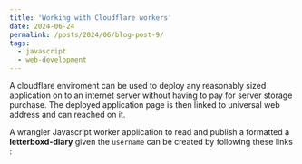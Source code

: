 ```yaml
---
title: 'Working with Cloudflare workers'
date: 2024-06-24
permalink: /posts/2024/06/blog-post-9/
tags:
  - javascript
  - web-development
---
```


A cloudflare enviroment can be used to deploy any reasonably sized application on to an internet server without having to pay for server storage purchase. The deployed application page is then linked to universal web address and can reached on it.

A wrangler Javascript worker application to read and publish a formatted a **letterboxd-diary** given the `username` can be created by following these links :



